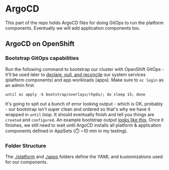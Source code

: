 # ArgoCD
This part of the repo holds ArgoCD files for doing GitOps to run the platform components. Eventually we will add application components too.

## ArgoCD on OpenShift
### Bootstrap GitOps capabilities
Run the following command to bootstrap our cluster with OpenShift GitOps - it'll be used later to [declare, pull, and reconcile](https://opengitops.dev/) our system services (platform components) and app workloads (apps). Make sure to `oc login` as an admin first.

```until oc apply -k bootstrap/overlays/rhpds/; do sleep 15; done```

It's going to spit out a bunch of error looking output - which is OK, probably - our bootstrap isn't super clean and ordered so that's why we have it wrapped in `until` loop. It should eventually finish and tell you things are `created` and `configured`. An example bootstrap output [looks like this](./.docs/bootstrap-output.txt). Once it finishes, we still need to wait until ArgoCD installs all platform & application components defined in AppSets (:stopwatch: ~10 min in my testing).

### Folder Structure
The [./platform](platform) and [./apps](apps) folders define the YAML and kustomizations used for our components.